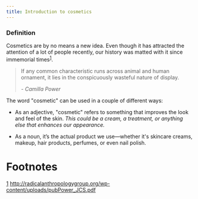 ```yaml
---
title: Introduction to cosmetics
---
```


### Definition

Cosmetics are by no means a new idea. Even though it has attracted the attention of a lot of people recently, our history was matted with it since immemorial times<sup><a id="fnr.1" class="footref" href="#fn.1" role="doc-backlink">1</a></sup>.

> If any common characteristic runs across animal and human ornament, it lies in the conspicuously wasteful nature of display.
>
>  <footer><cite>- Camilla Power</cite></footer>

The word "cosmetic" can be used in a couple of different ways:

- As an adjective, "cosmetic" refers to something that improves the look and feel of the skin. _This could be a cream, a treatment, or anything else that enhances our appearance._

- As a noun, it’s the actual product we use—whether it's skincare creams, makeup, hair products, perfumes, or even nail polish.

# Footnotes

<span class='footref'><a id="fn.1" href="#fnr.1">1</a></span> <http://radicalanthropologygroup.org/wp-content/uploads/pubPower_JCS.pdf>
